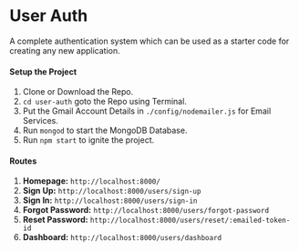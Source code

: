 # User Auth
A complete authentication system which can be used as a starter code for creating any new application.

#### Setup the Project

1. Clone or Download the Repo.
2. `cd user-auth` goto the Repo using Terminal.
3. Put the Gmail Account Details in `./config/nodemailer.js` for Email Services. 
4. Run `mongod` to start the MongoDB Database.
5. Run `npm start` to ignite the project.

#### Routes
1. **Homepage:** `http://localhost:8000/`
2. **Sign Up:** `http://localhost:8000/users/sign-up`
3. **Sign In:** `http://localhost:8000/users/sign-in`
4. **Forgot Password:** `http://localhost:8000/users/forgot-password`
5. **Reset Password:** `http://localhost:8000/users/reset/:emailed-token-id`
6. **Dashboard:** `http://localhost:8000/users/dashboard`